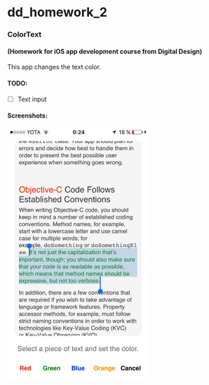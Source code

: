 # dd_homework_2
### ColorText
#### (Homework for iOS app development course from Digital Design)

This app changes the text color.

#### TODO:
- [ ] Text input

#### Screenshots:

<img src="https://github.com/Magauran/dd_homework_2/blob/master/scrn.jpeg" width="320" height="568" />